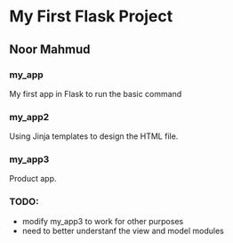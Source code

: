 # My First Flask Project

## Noor Mahmud

### my_app
<p>My first app in Flask to run the basic command<P>

### my_app2
<p>Using Jinja templates to design the HTML file. <p>

### my_app3
<p>Product app.<p>


### TODO:
* modify my_app3 to work for other purposes
* need to better understanf the view and model modules